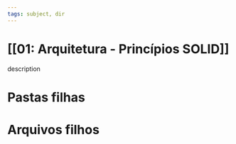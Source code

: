 ```yaml
---
tags: subject, dir
---
```


# [[01: Arquitetura - Princípios SOLID]]

description

# Pastas filhas



# Arquivos filhos


